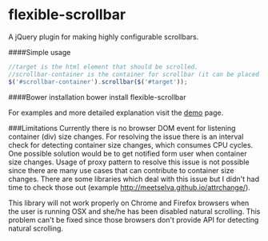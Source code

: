 # flexible-scrollbar
A jQuery plugin for making highly configurable scrollbars.

####Simple usage
```javascript
//target is the html element that should be scrolled.
//scrollbar-container is the container for scrollbar (it can be placed anywhere on the page).
$('#scrollbar-container').scrollbar($('#target'));
```

####Bower installation
bower install flexible-scrollbar

For examples and more detailed explanation visit the [demo](http://ayeressian.github.io/flexible-scrollbar/) page.


###Limitations
Currently there is no browser DOM event for listening container (div) size changes. For resolving the issue there is an interval check for detecting container size changes, which consumes CPU cycles. One possible solution would be to get notified form user when container size changes. Usage of proxy pattern to resolve this issue is not possible since there are many use cases that can contribute to container size changes. There are some libraries which deal with this issue but I didn't had time to check those out (example http://meetselva.github.io/attrchange/).

This library will not work properly on Chrome and Firefox browsers when the user is running OSX and she/he has been disabled natural scrolling. This problem can't be fixed since those browsers don't provide API for detecting natural scrolling.
